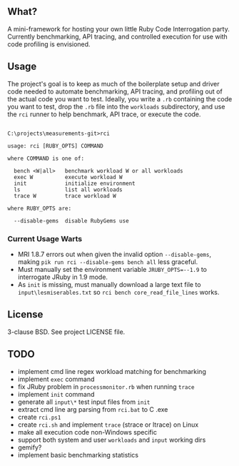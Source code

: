 ## What?

A mini-framework for hosting your own little Ruby Code Interrogation party.
Currently benchmarking, API tracing, and controlled execution for use with
code profiling is envisioned.

## Usage

The project's goal is to keep as much of the boilerplate setup and driver code
needed to automate benchmarking, API tracing, and profiling out of the actual
code you want to test. Ideally, you write a `.rb` containing the code you want
to test, drop the `.rb` file into the `workloads` subdirectory, and use the
`rci` runner to help benchmark, API trace, or execute the code.

<pre><code>
C:\projects\measurements-git>rci

usage: rci [RUBY_OPTS] COMMAND

where COMMAND is one of:

  bench &lt;W|all&gt;   benchmark workload W or all workloads
  exec W          execute workload W
  init            initialize environment
  ls              list all workloads
  trace W         trace workload W

where RUBY_OPTS are:

  --disable-gems  disable RubyGems use
</code></pre>

### Current Usage Warts

* MRI 1.8.7 errors out when given the invalid option `--disable-gems`, making
  `pik run rci --disable-gems bench all` less graceful.
* Must manually set the environment variable `JRUBY_OPTS=--1.9` to
  interrogate JRuby in 1.9 mode.
* As `init` is missing, must manually download a large text file to
  `input\lesmiserables.txt` so `rci bench core_read_file_lines` works.

## License

3-clause BSD. See project LICENSE file.

## TODO

* implement cmd line regex workload matching for benchmarking
* implement `exec` command
* fix JRuby problem in `processmonitor.rb` when running `trace`
* implement `init` command
* generate all `input\*` test input files from `init`
* extract cmd line arg parsing from `rci.bat` to C .exe
* create `rci.ps1`
* create `rci.sh` and implement `trace` (strace or ltrace) on Linux
* make all execution code non-Windows specific
* support both system and user `workloads` and `input` working dirs
* gemify?
* implement basic benchmarking statistics
